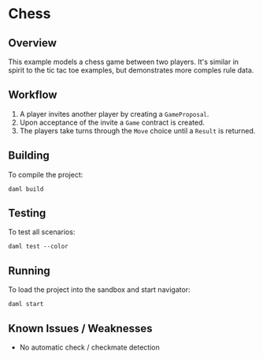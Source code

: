 # Chess

## Overview

This example models a chess game between two players. It's similar in spirit to the tic tac toe examples, but demonstrates more comples rule data.

## Workflow
1. A player invites another player by creating a `GameProposal`.
2. Upon acceptance of the invite a `Game` contract is created.
3. The players take turns through the `Move` choice until a `Result` is returned.

## Building
To compile the project:
```
daml build
```

## Testing
To test all scenarios:
```
daml test --color
```

## Running
To load the project into the sandbox and start navigator:
```
daml start
```

## Known Issues / Weaknesses
 - No automatic check / checkmate detection

